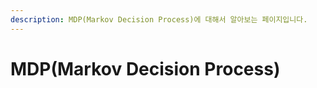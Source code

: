 ```yaml
---
description: MDP(Markov Decision Process)에 대해서 알아보는 페이지입니다.
---
```


# MDP(Markov Decision Process)

